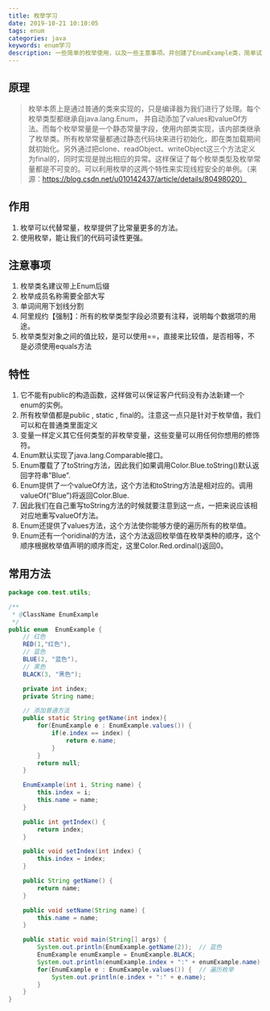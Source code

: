 ```yaml
---
title: 枚举学习
date: 2019-10-21 10:10:05
tags: enum
categories: java
keywords: enum学习
description: 一些简单的枚举使用，以及一些主意事项。并创建了EnumExample类，简单试用了下。
---
```


## 原理

> 枚举本质上是通过普通的类来实现的，只是编译器为我们进行了处理。每个枚举类型都继承自java.lang.Enum， 并自动添加了values和valueOf方法。而每个枚举常量是一个静态常量字段，使用内部类实现，该内部类继承了枚举类。所有枚举常量都通过静态代码块来进行初始化，即在类加载期间就初始化。另外通过把clone、readObject、writeObject这三个方法定义为final的，同时实现是抛出相应的异常。这样保证了每个枚举类型及枚举常量都是不可变的。可以利用枚举的这两个特性来实现线程安全的单例。（来源：https://blog.csdn.net/u010142437/article/details/80498020）

## 作用

 1. 枚举可以代替常量，枚举提供了比常量更多的方法。
 2. 使用枚举，能让我们的代码可读性更强。

## 注意事项

 1. 枚举类名建议带上Enum后缀
 2. 枚举成员名称需要全部大写
 3. 单词间用下划线分割
 4. 阿里规约【强制】：所有的枚举类型字段必须要有注释，说明每个数据项的用途。
 5. 枚举类型对象之间的值比较，是可以使用==，直接来比较值，是否相等，不是必须使用equals方法

## 特性

 1. 它不能有public的构造函数，这样做可以保证客户代码没有办法新建一个enum的实例。
2. 所有枚举值都是public , static , final的。注意这一点只是针对于枚举值，我们可以和在普通类里面定义
3. 变量一样定义其它任何类型的非枚举变量，这些变量可以用任何你想用的修饰符。
4.  Enum默认实现了java.lang.Comparable接口。
5. Enum覆载了了toString方法，因此我们如果调用Color.Blue.toString()默认返回字符串”Blue”.
6.  Enum提供了一个valueOf方法，这个方法和toString方法是相对应的。调用valueOf(“Blue”)将返回Color.Blue.
7.  因此我们在自己重写toString方法的时候就要注意到这一点，一把来说应该相对应地重写valueOf方法。
8. Enum还提供了values方法，这个方法使你能够方便的遍历所有的枚举值。
9. Enum还有一个oridinal的方法，这个方法返回枚举值在枚举类种的顺序，这个顺序根据枚举值声明的顺序而定，这里Color.Red.ordinal()返回0。


## 常用方法

```java
package com.test.utils;

/**
 * @ClassName EnumExample
 */
public enum  EnumExample {
    // 红色
    RED(1,"红色"),
    // 蓝色
    BLUE(2, "蓝色"),
    // 黑色
    BLACK(3, "黑色");

    private int index;
    private String name;

    // 添加普通方法
    public static String getName(int index){
        for(EnumExample e : EnumExample.values()) {
            if(e.index == index) {
                return e.name;
            }
        }
        return null;
    }

    EnumExample(int i, String name) {
        this.index = i;
        this.name = name;
    }

    public int getIndex() {
        return index;
    }

    public void setIndex(int index) {
        this.index = index;
    }

    public String getName() {
        return name;
    }

    public void setName(String name) {
        this.name = name;
    }

    public static void main(String[] args) {
        System.out.println(EnumExample.getName(2));  // 蓝色
        EnumExample enumExample = EnumExample.BLACK;
        System.out.println(enumExample.index + ":" + enumExample.name);  // 3:黑色
        for(EnumExample e : EnumExample.values()) {  // 遍历枚举
            System.out.println(e.index + ":" + e.name);
        }
    }
}

```